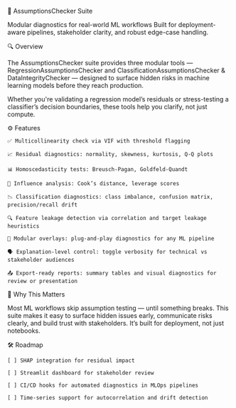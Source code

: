 🧠 AssumptionsChecker Suite

Modular diagnostics for real-world ML workflows Built for deployment-aware pipelines, stakeholder clarity, and robust edge-case handling.

🔍 Overview

The AssumptionsChecker suite provides three modular tools — RegressionAssumptionsChecker and ClassificationAssumptionsChecker & DataIntegrityChecker — designed to surface hidden risks 
in machine learning models before they reach production. 

Whether you're validating a regression model’s residuals or stress-testing a classifier’s decision boundaries, these tools help you clarify, not just compute.

⚙️ Features

    ✅ Multicollinearity check via VIF with threshold flagging

    📈 Residual diagnostics: normality, skewness, kurtosis, Q-Q plots

    📊 Homoscedasticity tests: Breusch-Pagan, Goldfeld-Quandt

    🧠 Influence analysis: Cook’s distance, leverage scores

    📉 Classification diagnostics: class imbalance, confusion matrix, precision/recall drift

    🔍 Feature leakage detection via correlation and target leakage heuristics

    🧩 Modular overlays: plug-and-play diagnostics for any ML pipeline

    🗣️ Explanation-level control: toggle verbosity for technical vs stakeholder audiences

    📤 Export-ready reports: summary tables and visual diagnostics for review or presentation

🧠 Why This Matters

Most ML workflows skip assumption testing — until something breaks. This suite makes it easy to surface hidden issues early, communicate risks clearly, and build trust with stakeholders. It’s built for deployment, not just notebooks.

🛠️ Roadmap

    [ ] SHAP integration for residual impact

    [ ] Streamlit dashboard for stakeholder review

    [ ] CI/CD hooks for automated diagnostics in MLOps pipelines

    [ ] Time-series support for autocorrelation and drift detection
